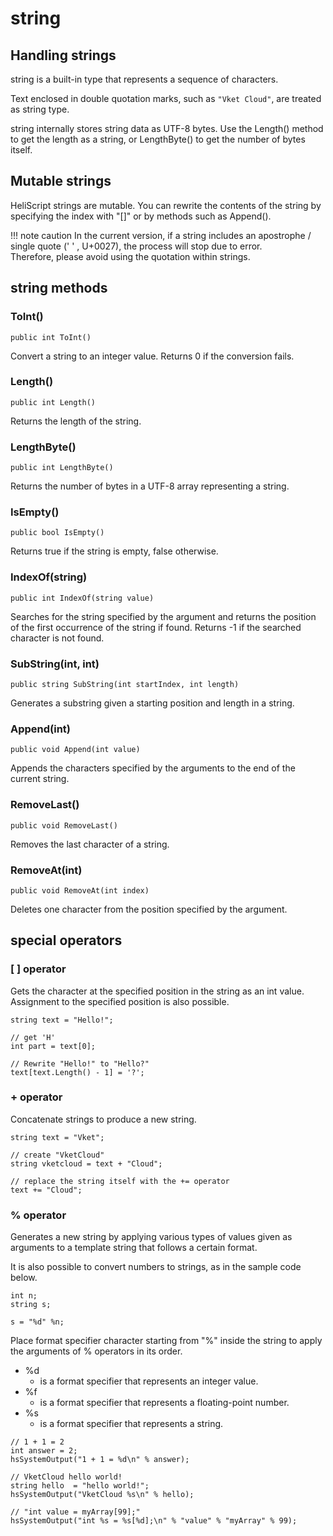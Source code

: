 # string

## Handling strings

string is a built-in type that represents a sequence of characters.

Text enclosed in double quotation marks, such as `"Vket Cloud"`, are treated as string type.

string internally stores string data as UTF-8 bytes. Use the Length() method to get the length as a string, or LengthByte() to get the number of bytes itself.

## Mutable strings

HeliScript strings are mutable. You can rewrite the contents of the string by specifying the index with "[]" or by methods such as Append().

!!! note caution
    In the current version, if a string includes an apostrophe / single quote (' ' , U+0027), the process will stop due to error.<br>
    Therefore, please avoid using the quotation within strings.

## string methods

### ToInt()

`public int ToInt()`

Convert a string to an integer value. Returns 0 if the conversion fails.

### Length()

`public int Length()`

Returns the length of the string.

### LengthByte()

`public int LengthByte()`

Returns the number of bytes in a UTF-8 array representing a string.

### IsEmpty()

`public bool IsEmpty()`

Returns true if the string is empty, false otherwise.

### IndexOf(string)

`public int IndexOf(string value)`

Searches for the string specified by the argument and returns the position of the first occurrence of the string if found. Returns -1 if the searched character is not found.

### SubString(int, int)

`public string SubString(int startIndex, int length)`

Generates a substring given a starting position and length in a string.

### Append(int)

`public void Append(int value)`

Appends the characters specified by the arguments to the end of the current string.

### RemoveLast()

`public void RemoveLast()`

Removes the last character of a string.

### RemoveAt(int)

`public void RemoveAt(int index)`

Deletes one character from the position specified by the argument.

## special operators

### [ ] operator

Gets the character at the specified position in the string as an int value. Assignment to the specified position is also possible.

```
string text = "Hello!";

// get 'H'
int part = text[0];

// Rewrite "Hello!" to "Hello?"
text[text.Length() - 1] = '?';
```

### + operator

Concatenate strings to produce a new string.

```
string text = "Vket";

// create "VketCloud"
string vketcloud = text + "Cloud";

// replace the string itself with the += operator
text += "Cloud";
```

### % operator

Generates a new string by applying various types of values given as arguments to a template string that follows a certain format.

It is also possible to convert numbers to strings, as in the sample code below.

```
int n;
string s;

s = "%d" %n;
```

Place format specifier character starting from "%" inside the string to apply the arguments of % operators in its order.

* %d
  * is a format specifier that represents an integer value.
* %f
  * is a format specifier that represents a floating-point number.
* %s
  * is a format specifier that represents a string.

```
// 1 + 1 = 2
int answer = 2;
hsSystemOutput("1 + 1 = %d\n" % answer);

// VketCloud hello world!
string hello  = "hello world!";
hsSystemOutput("VketCloud %s\n" % hello);

// "int value = myArray[99];"
hsSystemOutput("int %s = %s[%d];\n" % "value" % "myArray" % 99);
```
